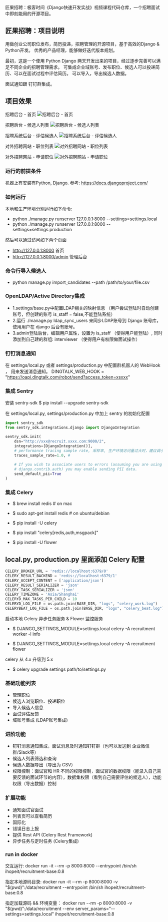 
匠果招聘：极客时间《Django快速开发实战》视频课程代码仓库，一个招聘面试中即刻能用的开源项目。

## 匠果招聘：项目说明

用做创业公司职位发布，简历投递，招聘管理的开源项目，基于高效的Django & Python开发。
优秀的产品经理，能够做好迭代版本规划。

最初，这是一个使用 Python Django 两天开发出来的项目，经过逐步完善可以满足不同企业的招聘管理需求。
可集成企业域账号、发布职位、候选人可以投递简历、可以在面试过程中评估简历。 可以导入，导出候选人数据。

面试通知跟 钉钉群集成。

## 项目效果

招聘后台 - 首页
![招聘后台 - 首页](snapshot/recruitment_home_page.png)

招聘后台 - 候选人列表
![招聘后台 - 候选人列表](snapshot/recruitment_candidate_list.png)


招聘系统后台 - 评估候选人
![招聘系统后台 - 评估候选人](snapshot/recruitment_candidate_evaluation.png)

对外招聘网站 - 职位列表
![对外招聘网站 - 职位列表](snapshot/recruitment_job_list_for_candidates.png)

对外招聘网站 - 申请职位
![对外招聘网站 - 申请职位](snapshot/recruitment_apply_job.png)


### 运行的前提条件

机器上有安装有Python, Django. 参考:
https://docs.djangoproject.com/

### 如何运行
本地和生产环境分别运行如下命令:
* python ./manage.py runserver 127.0.0.1:8000 --settings=settings.local
* python ./manage.py runserver 127.0.0.1:8000 --settings=settings.production

然后可以通过访问如下两个页面 
* http://127.0.0.1:8000 首页
* http://127.0.0.1:8000/admin 管理后台

### 命令行导入候选人

* python manage.py import_candidates --path /path/to/your/file.csv

### OpenLDAP/Active Directory集成
* 1.settings/base.py中配置LDAP相关的映射信息 （用户尝试登陆时自动创建账号，但创建的账号 is_staff = false,不能登陆系统）
* 2.运行 ./manage.py ldap_sync_users 来同步LDAP账号到 Django 账号库， 使用用户在 django 后台有账号。
* 3.admin登陆后台，编辑用户属性，设置为 is_staff （使得用户能登陆）, 同时添加到自己建的群组: interviewer （使得用户有权限做面试操作）

### 钉钉消息通知

在 settings/local.py 或者 settings/production.py 中配置群机器人的 WebHook ， 用来发送消息通知。
DINGTALK_WEB_HOOK = "https://oapi.dingtalk.com/robot/send?access_token=xsxxx"

### 集成 Sentry
安装 sentry-sdk
    $ pip install --upgrade sentry-sdk

在 settings/local.py, settings/production.py 中加上 sentry 的初始化配置
```python
import sentry_sdk
from sentry_sdk.integrations.django import DjangoIntegration

sentry_sdk.init(
    dsn="http://xxx@recruit.xxxx.com:9000/2",
    integrations=[DjangoIntegration()],
    # performance tracing sample rate, 采样率, 生产环境访问量过大时，建议调小（不用每一个URL请求都记录性能）
    traces_sample_rate=1.0, # 
    
    # If you wish to associate users to errors (assuming you are using
    # django.contrib.auth) you may enable sending PII data.
    send_default_pii=True
)
```

### 集成 Celery

* $ brew install redis  # on mac
* $ sudo apt-get install redis # on ubuntu/debian

* $ pip install -U celery
* $ pip install "celery[redis,auth,msgpack]"
* $ pip install -U flower


## local.py, production.py 里面添加 Celery 配置
```python
CELERY_BROKER_URL = 'redis://localhost:6379/0'
CELERY_RESULT_BACKEND = 'redis://localhost:6379/1'
CELERY_ACCEPT_CONTENT = ['application/json']
CELERY_RESULT_SERIALIZER = 'json'
CELERY_TASK_SERIALIZER = 'json'
CELERY_TIMEZONE = 'Asia/Shanghai'
CELERYD_MAX_TASKS_PER_CHILD = 10
CELERYD_LOG_FILE = os.path.join(BASE_DIR, "logs", "celery_work.log")
CELERYBEAT_LOG_FILE = os.path.join(BASE_DIR, "logs", "celery_beat.log")
```

启动本地 Celery 异步任务服务 & Flower 监控服务
* $ DJANGO_SETTINGS_MODULE=settings.local celery -A recruitment worker -l info

* $ DJANGO_SETTINGS_MODULE=settings.local celery -A recruitment flower 

celery 从  4.x 升级到 5.x
* $ celery upgrade settings path/to/settings.py

### 基础功能列表
* 管理职位
* 候选人浏览职位、投递职位 
* 导入候选人信息
* 面试评估反馈
* 域账号集成 (LDAP账号集成)

### 进阶功能
* 钉钉消息通知集成，面试消息及时通知钉钉群（也可以发送到 企业微信群/Slack等）
* 候选人列表筛选和查询 
* 候选人数据导出（导出为 CSV） 
* 权限控制：面试官和 HR 不同的权限控制，面试官的数据权限（能录入自己需要反馈的面试环节的内容），数据集权限（看到自己需要评估的候选人），功能权限（导出数据）控制

### 扩展功能 
* 通知面试官面试 
* 列表页可以查看简历
* 国际化
* 错误日志上报
* 提供 Rest API (Celery Rest Framework)
* 异步任务与定时任务 (Celery集成)


### run in docker 
交互运行:
docker run -it --rm -p 8000:8000  --entrypoint /bin/sh  ihopeit/recruitment-base:0.8

指定本地源码目录:
docker run -it --rm -p 8000:8000 -v "$(pwd)":/data/recruitment  --entrypoint /bin/sh  ihopeit/recruitment-base:0.8

指定加载源码 && 环境变量：
docker run --rm -p 8000:8000 -v "$(pwd)":/data/recruitment  --env server_params="--settings=settings.local"  ihopeit/recruitment-base:0.8